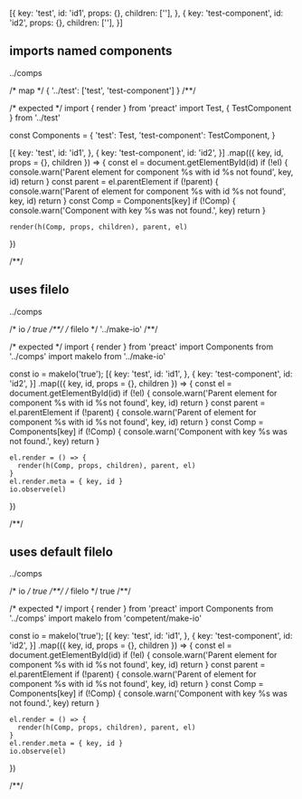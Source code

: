 [{
  key: 'test',
  id: 'id1',
  props: {},
  children: [''],
}, {
  key: 'test-component',
  id: 'id2',
  props: {},
  children: [''],
}]

## imports named components
../comps

/* map */
{ '../test': ['test', 'test-component'] }
/**/

/* expected */
import { render } from 'preact'
import Test, { TestComponent } from '../test'

const Components = {
  'test': Test,
  'test-component': TestComponent,
}

[{
  key: 'test',
  id: 'id1',
},
{
  key: 'test-component',
  id: 'id2',
}]
  .map(({ key, id, props = {}, children }) => {
    const el = document.getElementById(id)
    if (!el) {
      console.warn('Parent element for component %s with id %s not found', key, id)
      return
    }
    const parent = el.parentElement
    if (!parent) {
      console.warn('Parent of element for component %s with id %s not found', key, id)
      return
    }
    const Comp = Components[key]
    if (!Comp) {
      console.warn('Component with key %s was not found.', key)
      return
    }

    render(h(Comp, props, children), parent, el)
  })

/**/

## uses fileIo
../comps

/* io */
true
/**/
/* fileIo */
'../make-io'
/**/

/* expected */
import { render } from 'preact'
import Components from '../comps'
import makeIo from '../make-io'

const io = makeIo('true');
[{
  key: 'test',
  id: 'id1',
},
{
  key: 'test-component',
  id: 'id2',
}]
  .map(({ key, id, props = {}, children }) => {
    const el = document.getElementById(id)
    if (!el) {
      console.warn('Parent element for component %s with id %s not found', key, id)
      return
    }
    const parent = el.parentElement
    if (!parent) {
      console.warn('Parent of element for component %s with id %s not found', key, id)
      return
    }
    const Comp = Components[key]
    if (!Comp) {
      console.warn('Component with key %s was not found.', key)
      return
    }

    el.render = () => {
      render(h(Comp, props, children), parent, el)
    }
    el.render.meta = { key, id }
    io.observe(el)
  })

/**/

## uses default fileIo
../comps

/* io */
true
/**/
/* fileIo */
true
/**/

/* expected */
import { render } from 'preact'
import Components from '../comps'
import makeIo from 'competent/make-io'

const io = makeIo('true');
[{
  key: 'test',
  id: 'id1',
},
{
  key: 'test-component',
  id: 'id2',
}]
  .map(({ key, id, props = {}, children }) => {
    const el = document.getElementById(id)
    if (!el) {
      console.warn('Parent element for component %s with id %s not found', key, id)
      return
    }
    const parent = el.parentElement
    if (!parent) {
      console.warn('Parent of element for component %s with id %s not found', key, id)
      return
    }
    const Comp = Components[key]
    if (!Comp) {
      console.warn('Component with key %s was not found.', key)
      return
    }

    el.render = () => {
      render(h(Comp, props, children), parent, el)
    }
    el.render.meta = { key, id }
    io.observe(el)
  })

/**/